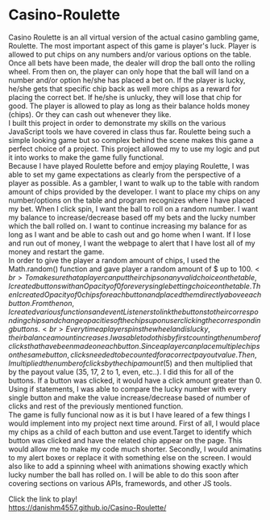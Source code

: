 # Casino-Roulette
Casino Roulette is an all virtual version of the actual casino gambling game, Roulette. The most important aspect of this game is player's luck. Player is allowed to put chips on any numbers and/or various options on the table. Once all bets have been made, the dealer will drop the ball onto the rolling wheel. From then on, the player can only hope that the ball will land on a number and/or option he/she has placed a bet on. If the player is lucky, he/she gets that specific chip back as well more chips as a reward for placing the correct bet. If he/she is unlucky, they will lose that chip for good. The player is allowed to play as long as their balance holds money (chips). Or they can cash out whenever they like.
<br>
I built this project in order to demonstrate my skills on the various JavaScript tools we have covered in class thus far. Roulette being such a simple looking game but so complex behind the scene makes this game a perfect choice of a project. This project allowed my to use my logic and put it into works to make the game fully functional.
<br>
Because I have played Roulette before and emjoy playing Roulette, I was able to set my game expectations as clearly from the perspective of a player as possible. As a gambler, I want to walk up to the table with random amount of chips provided by the developer. I want to place my chips on any number/options on the table and program recognizes where I have placed my bet. When I click spin, I want the ball to roll on a random number. I want my balance to increase/decrease based off my bets and the lucky number which the ball rolled on. I want to continue increasing my balance for as long as I want and be able to cash out and go home when I want. If I lose and run out of money, I want the webpage to alert that I have lost all of my money and restart the game. 
<br>
In order to give the player a random amount of chips, I used the Math.random() function and gave player a random amount of $ up to $100. 
<br>
To make sure that a player can put their chips on any valid choice on the table, I created buttons with an Opacity of 0 for every single betting choice on the table. Then I created Opacity of 0 chips for each button and placed them directly above each button. From then on, I created various functions and eventListeners to link the buttons to their corresponding chips and change opacities of the chips upon user clicking the corresponding buttons.
<br>
Everytime a player spins the wheel and is lucky, their balance amount increases. I was able to do this by first counting the number of clicks that have been made on each button. Since a player can place multiple chips on the same button, clicks needed to be counted for a correct payout value. Then, I multiplied the number of clicks by the chip amount ($5) and then multiplied that by the payout value (35, 17, 2 to 1, even, etc..). I did this for all of the buttons. If a button was clicked, it would have a click amount greater than 0. Using if statements, I was able to compare the lucky number with every single button and make the value increase/decrease based of number of clicks and rest of the previously mentioned function. 
<br>
The game is fully funcional now as it is but I have leared of a few things I would implement into my project next time around. First of all, I would place my chips as a child of each button and use event.Target to identify which button was clicked and have the related chip appear on the page. This would allow me to make my code much shorter. Secondly, I would animatins to my alert boxes or replace it with something else on the screen. I would also like to add a spinning wheel with animations showing exactly which lucky number the ball has rolled on. I will be able to do this soon after covering sections on various APIs, framewords, and other JS tools. 

Click the link to play!<br>
https://danishm4557.github.io/Casino-Roulette/
